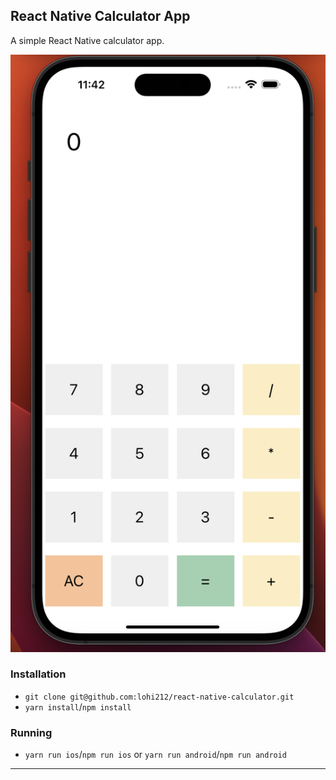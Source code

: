 ## React Native Calculator App

A simple React Native calculator app. 

![Demo](./assets/demo.png)

### Installation

- `git clone git@github.com:lohi212/react-native-calculator.git`
- `yarn install`/`npm install`

### Running

- `yarn run ios`/`npm run ios` or `yarn run android`/`npm run android`

---
